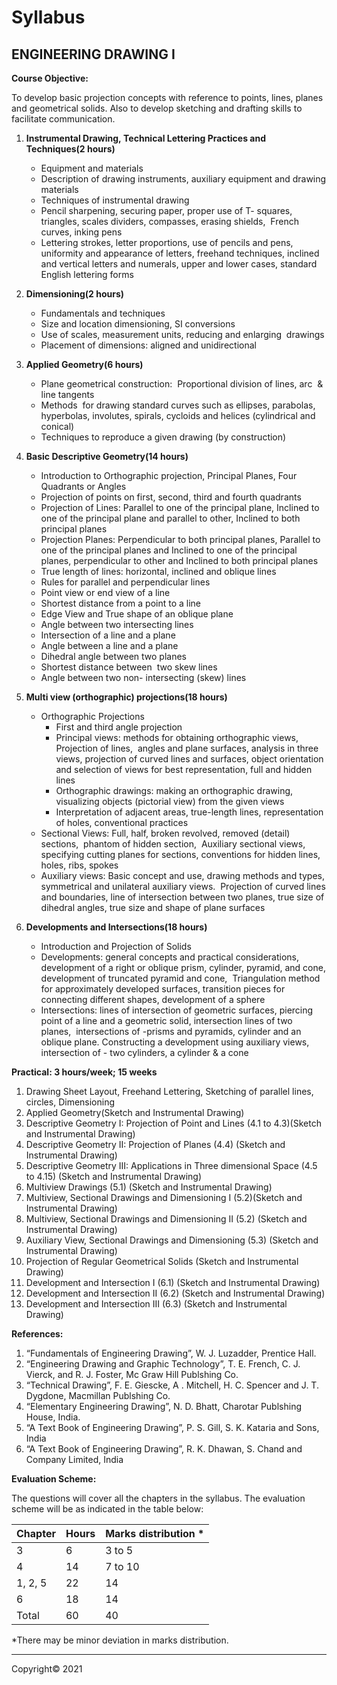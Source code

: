 # Syllabus

## **ENGINEERING  DRAWING I**

**Course Objective:** 

To develop basic projection concepts with reference to points, lines,  planes and geometrical solids. Also to develop sketching and drafting skills to  facilitate communication.

1. **Instrumental Drawing, Technical Lettering Practices and Techniques(2 hours)**
    * Equipment and materials
    * Description of drawing  instruments, auxiliary equipment and drawing materials
    * Techniques of instrumental  drawing
    * Pencil sharpening, securing  paper, proper use of T- squares, triangles, scales dividers, compasses, erasing  shields,  French curves, inking pens
    * Lettering strokes, letter  proportions, use of pencils and pens, uniformity and appearance of letters,  freehand techniques, inclined and vertical letters and numerals, upper and lower cases, standard English lettering forms

2. **Dimensioning(2 hours)**
    * Fundamentals and techniques
    * Size and location dimensioning,  SI conversions
    * Use of scales, measurement units,  reducing and enlarging  drawings
    * Placement of dimensions: aligned  and unidirectional

3. **Applied Geometry(6 hours)**
    * Plane geometrical  construction:  Proportional division of  lines, arc  &amp; line tangents
    * Methods  for drawing standard curves such as ellipses,  parabolas, hyperbolas, involutes, spirals, cycloids and helices (cylindrical  and conical)
    * Techniques to reproduce a given  drawing (by construction)

4. **Basic Descriptive Geometry(14 hours)**
    * Introduction to Orthographic projection, Principal Planes,  Four Quadrants or Angles
    * Projection of points on first,  second, third and fourth quadrants
    * Projection of Lines: Parallel to  one of the principal plane, Inclined to one of the principal plane and parallel  to other, Inclined to both principal planes
    * Projection Planes: Perpendicular to both principal planes,  Parallel to one of the principal planes and Inclined to one of the principal  planes, perpendicular to other and Inclined to both  principal planes
    * True length of lines: horizontal, inclined and oblique lines
    * Rules for parallel and perpendicular lines
    * Point view or end view of a line
    * Shortest distance from a point to a line
    * Edge View and True shape of an  oblique plane
    * Angle between two intersecting  lines
    * Intersection of a line and a  plane
    * Angle between a line and a plane
    * Dihedral angle between two planes
    * Shortest distance between  two skew lines
    * Angle between two non- intersecting (skew) lines

5. **Multi view (orthographic) projections(18 hours)**
    * Orthographic Projections
        * First and third angle projection
        * Principal views: methods for  obtaining orthographic views, Projection of lines,  angles and plane surfaces, analysis in three  views, projection of curved lines and surfaces, object orientation and  selection of views for best representation, full and hidden lines
        * Orthographic drawings: making an  orthographic drawing, visualizing objects (pictorial view) from the given views
        * Interpretation of adjacent areas, true-length lines, representation of holes, conventional practices
    * Sectional Views: Full, half,  broken revolved, removed (detail) sections,   phantom of hidden section,  Auxiliary  sectional views,  specifying cutting  planes for sections, conventions for hidden lines, holes, ribs, spokes
    * Auxiliary views: Basic concept  and use, drawing methods and types, symmetrical and unilateral auxiliary  views.  Projection of curved lines and  boundaries, line of intersection between two planes, true size of dihedral  angles, true size and shape of plane surfaces

6. **Developments and Intersections(18 hours)**
    * Introduction and Projection of Solids
    * Developments: general concepts  and practical considerations, development of a right or oblique prism,  cylinder, pyramid, and cone, development of truncated pyramid and cone,  Triangulation method  for approximately developed surfaces,  transition pieces for connecting different shapes, development of a sphere
    * Intersections: lines of intersection of geometric surfaces,  piercing point of a line and a geometric solid, intersection lines of two  planes,  intersections of -prisms and  pyramids, cylinder and an oblique plane. Constructing a development using  auxiliary views, intersection of - two  cylinders, a cylinder &amp; a cone

**Practical: 3 hours/week; 15 weeks**

1. Drawing  Sheet Layout, Freehand Lettering, Sketching of parallel lines, circles, Dimensioning
2. Applied Geometry(Sketch and Instrumental Drawing)
3. Descriptive Geometry I: Projection of Point and Lines (4.1 to 4.3)(Sketch and Instrumental Drawing)
4. Descriptive Geometry II: Projection of Planes (4.4) (Sketch and Instrumental Drawing)
5. Descriptive Geometry III: Applications in Three dimensional Space (4.5 to 4.15) (Sketch and Instrumental Drawing)
6. Multiview Drawings (5.1) (Sketch and Instrumental Drawing)
7. Multiview, Sectional Drawings and Dimensioning I (5.2)(Sketch and Instrumental Drawing)
8. Multiview, Sectional Drawings and Dimensioning II (5.2) (Sketch and Instrumental Drawing)
9. Auxiliary View, Sectional Drawings and Dimensioning (5.3) (Sketch and Instrumental Drawing)
10. Projection of Regular Geometrical Solids (Sketch and Instrumental Drawing)
11. Development and Intersection I (6.1) (Sketch and Instrumental Drawing)
12. Development and Intersection II (6.2) (Sketch and Instrumental Drawing)
13. Development and Intersection III (6.3) (Sketch and Instrumental Drawing)

**References:**

1. “Fundamentals of Engineering Drawing”, W. J. Luzadder,  Prentice Hall.
2. “Engineering Drawing and Graphic Technology”, T. E.  French, C. J. Vierck, and R. J. Foster, Mc Graw Hill Publshing Co.
3. “Technical Drawing”, F. E. Giescke, A . Mitchell, H. C.  Spencer and J. T. Dygdone, Macmillan Publshing Co.
4. “Elementary Engineering Drawing”, N. D. Bhatt, Charotar  Publshing House, India.
5. “A Text Book of Engineering Drawing”, P. S. Gill, S. K.  Kataria and Sons, India
6. “A Text Book of Engineering Drawing”, R. K. Dhawan, S.  Chand and Company Limited, India

**Evaluation  Scheme:**

The questions will cover all the chapters  in the syllabus. The evaluation scheme will be as indicated in the table below:

| Chapter | Hours | Marks distribution * |
|---|---|---|
| 3 | 6 | 3 to 5 |
| 4 | 14 | 7 to 10 |
| 1, 2, 5 | 22 | 14 |
| 6 | 18 | 14 |
| Total | 60 | 40 |

*There may be minor deviation in marks distribution.

***

Copyright&copy; 2021
